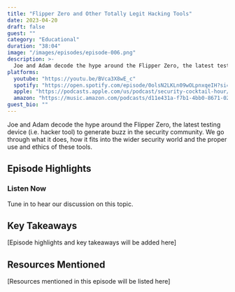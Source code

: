 ```yaml
---
title: "Flipper Zero and Other Totally Legit Hacking Tools"
date: 2023-04-20
draft: false
guest: ""
category: "Educational"
duration: "38:04"
image: "/images/episodes/episode-006.png"
description: >-
  Joe and Adam decode the hype around the Flipper Zero, the latest testing device (i.e. hacker tool) to generate buzz in the security community. We go through what it does, how it fits into the wider security world and the proper use and ethics of these tools.
platforms:
  youtube: "https://youtu.be/BVca3X8wE_c"
  spotify: "https://open.spotify.com/episode/0olsN2LKLn09wOLpnxqeIH?si=ea00fe99013b48ca"
  apple: "https://podcasts.apple.com/us/podcast/security-cocktail-hour/id1679376200?i=1000609957037"
  amazon: "https://music.amazon.com/podcasts/d11e431a-f7b1-4bb0-8671-024afce9ade6/security-cocktail-hour"
guest_bio: ""
---
```


Joe and Adam decode the hype around the Flipper Zero, the latest testing device (i.e. hacker tool) to generate buzz in the security community. We go through what it does, how it fits into the wider security world and the proper use and ethics of these tools.

## Episode Highlights

### Listen Now

Tune in to hear our discussion on this topic.

## Key Takeaways

[Episode highlights and key takeaways will be added here]

## Resources Mentioned

[Resources mentioned in this episode will be listed here]




